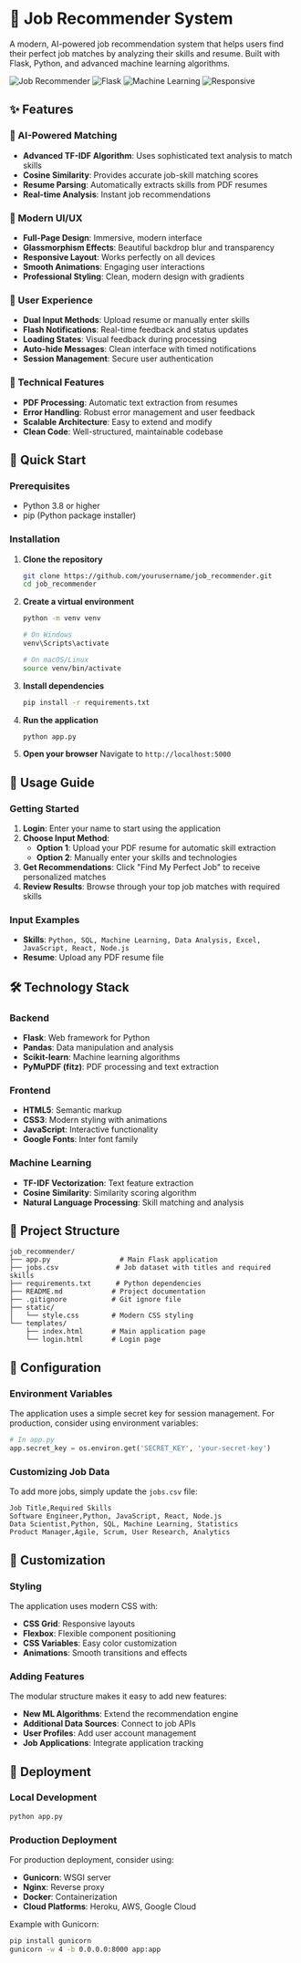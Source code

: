 # 🎯 Job Recommender System

A modern, AI-powered job recommendation system that helps users find their perfect job matches by analyzing their skills and resume. Built with Flask, Python, and advanced machine learning algorithms.

![Job Recommender](https://img.shields.io/badge/Python-3.8+-blue.svg)
![Flask](https://img.shields.io/badge/Flask-2.0+-green.svg)
![Machine Learning](https://img.shields.io/badge/ML-TF--IDF-orange.svg)
![Responsive](https://img.shields.io/badge/Responsive-Yes-brightgreen.svg)

## ✨ Features

### 🤖 AI-Powered Matching
- **Advanced TF-IDF Algorithm**: Uses sophisticated text analysis to match skills
- **Cosine Similarity**: Provides accurate job-skill matching scores
- **Resume Parsing**: Automatically extracts skills from PDF resumes
- **Real-time Analysis**: Instant job recommendations

### 🎨 Modern UI/UX
- **Full-Page Design**: Immersive, modern interface
- **Glassmorphism Effects**: Beautiful backdrop blur and transparency
- **Responsive Layout**: Works perfectly on all devices
- **Smooth Animations**: Engaging user interactions
- **Professional Styling**: Clean, modern design with gradients

### 📱 User Experience
- **Dual Input Methods**: Upload resume or manually enter skills
- **Flash Notifications**: Real-time feedback and status updates
- **Loading States**: Visual feedback during processing
- **Auto-hide Messages**: Clean interface with timed notifications
- **Session Management**: Secure user authentication

### 🔧 Technical Features
- **PDF Processing**: Automatic text extraction from resumes
- **Error Handling**: Robust error management and user feedback
- **Scalable Architecture**: Easy to extend and modify
- **Clean Code**: Well-structured, maintainable codebase

## 🚀 Quick Start

### Prerequisites
- Python 3.8 or higher
- pip (Python package installer)

### Installation

1. **Clone the repository**
   ```bash
   git clone https://github.com/yourusername/job_recommender.git
   cd job_recommender
   ```

2. **Create a virtual environment**
   ```bash
   python -m venv venv
   
   # On Windows
   venv\Scripts\activate
   
   # On macOS/Linux
   source venv/bin/activate
   ```

3. **Install dependencies**
   ```bash
   pip install -r requirements.txt
   ```

4. **Run the application**
   ```bash
   python app.py
   ```

5. **Open your browser**
   Navigate to `http://localhost:5000`

## 📖 Usage Guide

### Getting Started
1. **Login**: Enter your name to start using the application
2. **Choose Input Method**:
   - **Option 1**: Upload your PDF resume for automatic skill extraction
   - **Option 2**: Manually enter your skills and technologies
3. **Get Recommendations**: Click "Find My Perfect Job" to receive personalized matches
4. **Review Results**: Browse through your top job matches with required skills

### Input Examples
- **Skills**: `Python, SQL, Machine Learning, Data Analysis, Excel, JavaScript, React, Node.js`
- **Resume**: Upload any PDF resume file

## 🛠️ Technology Stack

### Backend
- **Flask**: Web framework for Python
- **Pandas**: Data manipulation and analysis
- **Scikit-learn**: Machine learning algorithms
- **PyMuPDF (fitz)**: PDF processing and text extraction

### Frontend
- **HTML5**: Semantic markup
- **CSS3**: Modern styling with animations
- **JavaScript**: Interactive functionality
- **Google Fonts**: Inter font family

### Machine Learning
- **TF-IDF Vectorization**: Text feature extraction
- **Cosine Similarity**: Similarity scoring algorithm
- **Natural Language Processing**: Skill matching and analysis

## 📁 Project Structure

```
job_recommender/
├── app.py                 # Main Flask application
├── jobs.csv              # Job dataset with titles and required skills
├── requirements.txt      # Python dependencies
├── README.md            # Project documentation
├── .gitignore           # Git ignore file
├── static/
│   └── style.css        # Modern CSS styling
└── templates/
    ├── index.html       # Main application page
    └── login.html       # Login page
```

## 🔧 Configuration

### Environment Variables
The application uses a simple secret key for session management. For production, consider using environment variables:

```python
# In app.py
app.secret_key = os.environ.get('SECRET_KEY', 'your-secret-key')
```

### Customizing Job Data
To add more jobs, simply update the `jobs.csv` file:

```csv
Job Title,Required Skills
Software Engineer,Python, JavaScript, React, Node.js
Data Scientist,Python, SQL, Machine Learning, Statistics
Product Manager,Agile, Scrum, User Research, Analytics
```

## 🎨 Customization

### Styling
The application uses modern CSS with:
- **CSS Grid**: Responsive layouts
- **Flexbox**: Flexible component positioning
- **CSS Variables**: Easy color customization
- **Animations**: Smooth transitions and effects

### Adding Features
The modular structure makes it easy to add new features:
- **New ML Algorithms**: Extend the recommendation engine
- **Additional Data Sources**: Connect to job APIs
- **User Profiles**: Add user account management
- **Job Applications**: Integrate application tracking

## 🚀 Deployment

### Local Development
```bash
python app.py
```

### Production Deployment
For production deployment, consider using:
- **Gunicorn**: WSGI server
- **Nginx**: Reverse proxy
- **Docker**: Containerization
- **Cloud Platforms**: Heroku, AWS, Google Cloud

Example with Gunicorn:
```bash
pip install gunicorn
gunicorn -w 4 -b 0.0.0.0:8000 app:app
```
